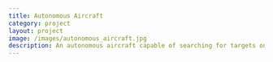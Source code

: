 ```yaml
---
title: Autonomous Aircraft
category: project
layout: project
image: /images/autonomous_aircraft.jpg
description: An autonomous aircraft capable of searching for targets on the ground
---
```


